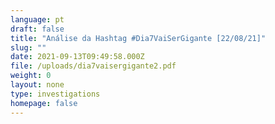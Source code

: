 ```yaml
---
language: pt
draft: false
title: "Análise da Hashtag #Dia7VaiSerGigante [22/08/21]"
slug: ""
date: 2021-09-13T09:49:58.000Z
file: /uploads/dia7vaisergigante2.pdf
weight: 0
layout: none
type: investigations
homepage: false
---
```

